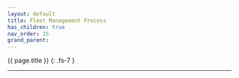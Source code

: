 ```yaml
---
layout: default
title: Fleet Management Process
has_children: true
nav_order: 15
grand_parent:
---
```


{{ page.title }}
{: .fs-7 }

---
